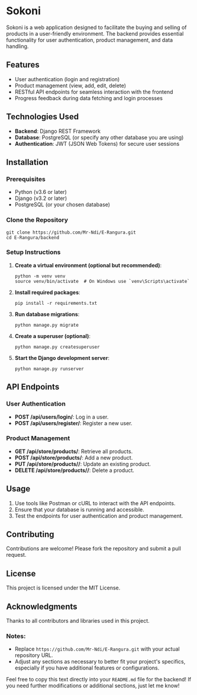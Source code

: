 # Sokoni

Sokoni is a web application designed to facilitate the buying and selling of products in a user-friendly environment. The backend provides essential functionality for user authentication, product management, and data handling.

## Features

- User authentication (login and registration)
- Product management (view, add, edit, delete)
- RESTful API endpoints for seamless interaction with the frontend
- Progress feedback during data fetching and login processes

## Technologies Used

- **Backend**: Django REST Framework
- **Database**: PostgreSQL (or specify any other database you are using)
- **Authentication**: JWT (JSON Web Tokens) for secure user sessions

## Installation

### Prerequisites

- Python (v3.6 or later)
- Django (v3.2 or later)
- PostgreSQL (or your chosen database)

### Clone the Repository

```
git clone https://github.com/Mr-Ndi/E-Rangura.git
cd E-Rangura/backend
```

### Setup Instructions

1. **Create a virtual environment (optional but recommended)**:
   ```
   python -m venv venv
   source venv/bin/activate  # On Windows use `venv\Scripts\activate`
   ```

2. **Install required packages**:
   ```
   pip install -r requirements.txt
   ```

3. **Run database migrations**:
   ```
   python manage.py migrate
   ```

4. **Create a superuser (optional)**:
   ```
   python manage.py createsuperuser
   ```

5. **Start the Django development server**:
   ```
   python manage.py runserver
   ```

## API Endpoints

### User Authentication

- **POST /api/users/login/**: Log in a user.
- **POST /api/users/register/**: Register a new user.

### Product Management

- **GET /api/store/products/**: Retrieve all products.
- **POST /api/store/products/**: Add a new product.
- **PUT /api/store/products/<id>/**: Update an existing product.
- **DELETE /api/store/products/<id>/**: Delete a product.

## Usage

1. Use tools like Postman or cURL to interact with the API endpoints.
2. Ensure that your database is running and accessible.
3. Test the endpoints for user authentication and product management.

## Contributing

Contributions are welcome! Please fork the repository and submit a pull request.

## License

This project is licensed under the MIT License.

## Acknowledgments

Thanks to all contributors and libraries used in this project.


### Notes:

- Replace `https://github.com/Mr-Ndi/E-Rangura.git` with your actual repository URL.
- Adjust any sections as necessary to better fit your project's specifics, especially if you have additional features or configurations.

Feel free to copy this text directly into your `README.md` file for the backend! If you need further modifications or additional sections, just let me know!